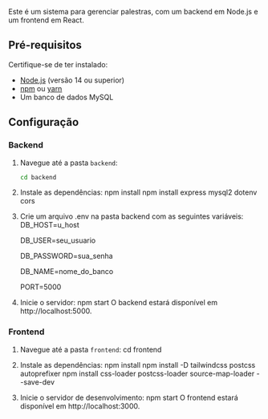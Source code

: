 Este é um sistema para gerenciar palestras, com um backend em Node.js e um frontend em React.

## Pré-requisitos

Certifique-se de ter instalado:

- [Node.js](https://nodejs.org/) (versão 14 ou superior)
- [npm](https://www.npmjs.com/) ou [yarn](https://yarnpkg.com/)
- Um banco de dados MySQL

## Configuração

### Backend

1. Navegue até a pasta `backend`:
   ```bash
   cd backend

2. Instale as dependências:
    npm install
    npm install express mysql2 dotenv cors
    

3. Crie um arquivo .env na pasta backend com as seguintes variáveis:
    DB_HOST=u_host
   
    DB_USER=seu_usuario

    DB_PASSWORD=sua_senha

    DB_NAME=nome_do_banco

    PORT=5000

5. Inicie o servidor:
    npm start
    O backend estará disponível em http://localhost:5000.

### Frontend
1. Navegue até a pasta `frontend`:
   cd frontend

2. Instale as dependências:
    npm install 
    npm install -D tailwindcss postcss autoprefixer
    npm install css-loader postcss-loader source-map-loader --save-dev

3. Inicie o servidor de desenvolvimento:
    npm start
    O frontend estará disponível em http://localhost:3000.
